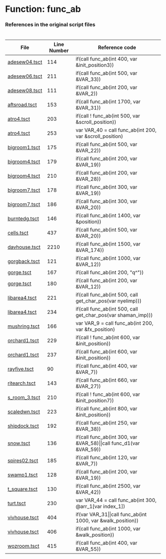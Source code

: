 # Function: func_ab
### References in the original script files

#

| File | Line Number | Reference code |
| --- | --- | --- |
| [adesew04.tsct](../../../out/adesew04.tsct#L114) | 114 | if(call func_ab(int 400, var &init_position3)) |
| [adesew06.tsct](../../../out/adesew06.tsct#L211) | 211 | if(call func_ab(int 500, var &VAR_33)) |
| [adesew08.tsct](../../../out/adesew08.tsct#L111) | 111 | if(call func_ab(int 200, var &VAR_2)) |
| [aftsroad.tsct](../../../out/aftsroad.tsct#L153) | 153 | if(call func_ab(int 1700, var &VAR_31)) |
| [atro4.tsct](../../../out/atro4.tsct#L203) | 203 | if(call ! func_ab(int 500, var &scroll_position)) |
| [atro4.tsct](../../../out/atro4.tsct#L253) | 253 | var VAR_40 = call func_ab(int 200, var &scroll_position) |
| [bigroom1.tsct](../../../out/bigroom1.tsct#L175) | 175 | if(call func_ab(int 500, var &VAR_22)) |
| [bigroom4.tsct](../../../out/bigroom4.tsct#L179) | 179 | if(call func_ab(int 200, var &VAR_19)) |
| [bigroom4.tsct](../../../out/bigroom4.tsct#L210) | 210 | if(call func_ab(int 200, var &VAR_28)) |
| [bigroom7.tsct](../../../out/bigroom7.tsct#L178) | 178 | if(call func_ab(int 300, var &VAR_19)) |
| [bigroom7.tsct](../../../out/bigroom7.tsct#L186) | 186 | if(call func_ab(int 300, var &VAR_20)) |
| [burntedg.tsct](../../../out/burntedg.tsct#L146) | 146 | if(call func_ab(int 1400, var &position)) |
| [cells.tsct](../../../out/cells.tsct#L437) | 437 | if(call func_ab(int 500, var &VAR_20)) |
| [davhouse.tsct](../../../out/davhouse.tsct#L2210) | 2210 | if(call func_ab(int 1500, var &VAR_174)) |
| [gorgback.tsct](../../../out/gorgback.tsct#L121) | 121 | if(call func_ab(int 1000, var &VAR_12)) |
| [gorge.tsct](../../../out/gorge.tsct#L167) | 167 | if(call func_ab(int 200, "q^")) |
| [gorge.tsct](../../../out/gorge.tsct#L180) | 180 | if(call func_ab(int 200, var &VAR_12)) |
| [libarea4.tsct](../../../out/libarea4.tsct#L221) | 221 | if(call func_ab(int 500, call get_char_pos(var nyelimp))) |
| [libarea4.tsct](../../../out/libarea4.tsct#L234) | 234 | if(call func_ab(int 500, call get_char_pos(var shaman_imp))) |
| [mushring.tsct](../../../out/mushring.tsct#L166) | 166 | var VAR_9 = call func_ab(int 200, var &fx_position) |
| [orchard1.tsct](../../../out/orchard1.tsct#L229) | 229 | if(call ! func_ab(int 600, var &init_position)) |
| [orchard1.tsct](../../../out/orchard1.tsct#L237) | 237 | if(call func_ab(int 600, var &init_position)) |
| [rayfive.tsct](../../../out/rayfive.tsct#L90) | 90 | if(call func_ab(int 400, var &VAR_7)) |
| [ritearch.tsct](../../../out/ritearch.tsct#L143) | 143 | if(call func_ab(int 660, var &VAR_27)) |
| [s_room_3.tsct](../../../out/s_room_3.tsct#L210) | 210 | if(call ! func_ab(int 600, var &init_position7)) |
| [scaledwn.tsct](../../../out/scaledwn.tsct#L223) | 223 | if(call func_ab(int 800, var &init_position)) |
| [shipdock.tsct](../../../out/shipdock.tsct#L192) | 192 | if(call func_ab(int 250, var &VAR_38)) |
| [snow.tsct](../../../out/snow.tsct#L136) | 136 | if(call func_ab(int 300, var &VAR_58)\|\|call func_d1(var &VAR_59)) |
| [spires02.tsct](../../../out/spires02.tsct#L185) | 185 | if(call func_ab(int 120, var &VAR_7)) |
| [swamp1.tsct](../../../out/swamp1.tsct#L128) | 128 | if(call func_ab(int 200, var &VAR_19)) |
| [t_square.tsct](../../../out/t_square.tsct#L130) | 130 | if(call func_ab(int 2500, var &VAR_42)) |
| [turt.tsct](../../../out/turt.tsct#L230) | 230 | var VAR_44 = call func_ab(int 300, @arr_1[var index_1]) |
| [vivhouse.tsct](../../../out/vivhouse.tsct#L404) | 404 | if(var VAR_31\|\|call func_ab(int 1000, var &walk_position)) |
| [vivhouse.tsct](../../../out/vivhouse.tsct#L406) | 406 | if(call func_ab(int 1000, var &walk_position)) |
| [wozroom.tsct](../../../out/wozroom.tsct#L415) | 415 | if(call func_ab(int 400, var &VAR_55)) |
